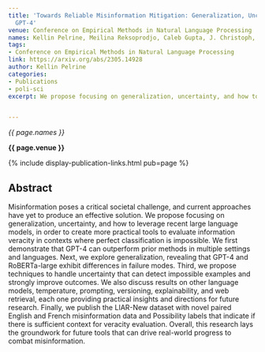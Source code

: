 ```yaml
---
title: 'Towards Reliable Misinformation Mitigation: Generalization, Uncertainty, and
  GPT-4'
venue: Conference on Empirical Methods in Natural Language Processing
names: Kellin Pelrine, Meilina Reksoprodjo, Caleb Gupta, J. Christoph, Reihaneh Rabbany
tags:
- Conference on Empirical Methods in Natural Language Processing
link: https://arxiv.org/abs/2305.14928
author: Kellin Pelrine
categories: 
- Publications
- poli-sci
excerpt: We propose focusing on generalization, uncertainty, and how to leverage recent large language models, in order to create more practical tools to evaluate information veracity in contexts where perfect classification is impossible. This was one of the first works to study post-ChatGPT models in this domain. We first demonstrated they can outperform prior methods in multiple settings and languages, exhibit differences in failure modes, can quantify uncertainty, and other aspects of their usage. We also published the LIAR-New dataset with novel paired English and French misinformation data, and Possibility labels that indicate if there is sufficient context for veracity evaluation. 


---
```


*{{ page.names }}*

**{{ page.venue }}**

{% include display-publication-links.html pub=page %}

## Abstract

Misinformation poses a critical societal challenge, and current approaches have yet to produce an effective solution. We propose focusing on generalization, uncertainty, and how to leverage recent large language models, in order to create more practical tools to evaluate information veracity in contexts where perfect classification is impossible. We first demonstrate that GPT-4 can outperform prior methods in multiple settings and languages. Next, we explore generalization, revealing that GPT-4 and RoBERTa-large exhibit differences in failure modes. Third, we propose techniques to handle uncertainty that can detect impossible examples and strongly improve outcomes. We also discuss results on other language models, temperature, prompting, versioning, explainability, and web retrieval, each one providing practical insights and directions for future research. Finally, we publish the LIAR-New dataset with novel paired English and French misinformation data and Possibility labels that indicate if there is sufficient context for veracity evaluation. Overall, this research lays the groundwork for future tools that can drive real-world progress to combat misinformation.